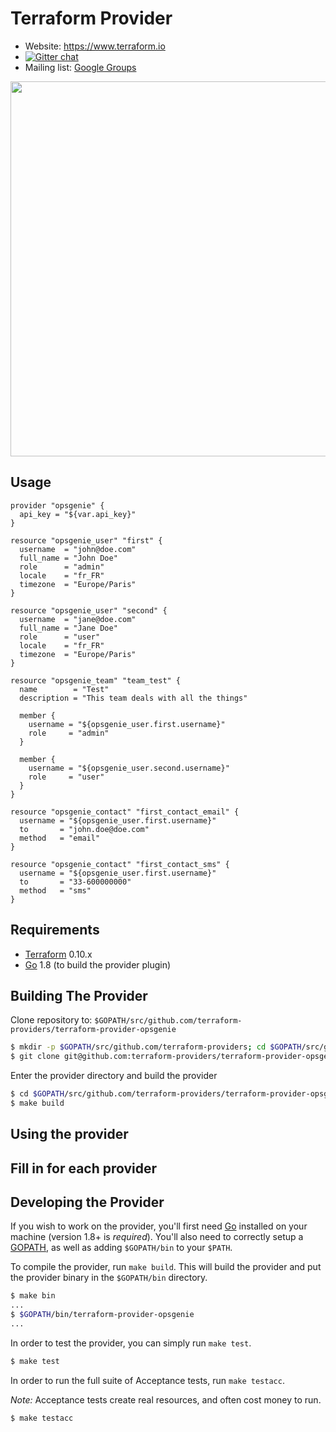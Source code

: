Terraform Provider
==================

- Website: https://www.terraform.io
- [![Gitter chat](https://badges.gitter.im/hashicorp-terraform/Lobby.png)](https://gitter.im/hashicorp-terraform/Lobby)
- Mailing list: [Google Groups](http://groups.google.com/group/terraform-tool)

<img src="https://cdn.rawgit.com/hashicorp/terraform-website/master/content/source/assets/images/logo-hashicorp.svg" width="600px">




Usage
-------

```
provider "opsgenie" {
  api_key = "${var.api_key}"
}

resource "opsgenie_user" "first" {
  username  = "john@doe.com"
  full_name = "John Doe"
  role      = "admin"
  locale    = "fr_FR"
  timezone  = "Europe/Paris"
}

resource "opsgenie_user" "second" {
  username  = "jane@doe.com"
  full_name = "Jane Doe"
  role      = "user"
  locale    = "fr_FR"
  timezone  = "Europe/Paris"
}

resource "opsgenie_team" "team_test" {
  name        = "Test"
  description = "This team deals with all the things"

  member {
    username = "${opsgenie_user.first.username}"
    role     = "admin"
  }

  member {
    username = "${opsgenie_user.second.username}"
    role     = "user"
  }
}

resource "opsgenie_contact" "first_contact_email" {
  username = "${opsgenie_user.first.username}"
  to       = "john.doe@doe.com"
  method   = "email"
}

resource "opsgenie_contact" "first_contact_sms" {
  username = "${opsgenie_user.first.username}"
  to       = "33-600000000"
  method   = "sms"
}

```



Requirements
------------

-	[Terraform](https://www.terraform.io/downloads.html) 0.10.x
-	[Go](https://golang.org/doc/install) 1.8 (to build the provider plugin)

Building The Provider
---------------------

Clone repository to: `$GOPATH/src/github.com/terraform-providers/terraform-provider-opsgenie`

```sh
$ mkdir -p $GOPATH/src/github.com/terraform-providers; cd $GOPATH/src/github.com/terraform-providers
$ git clone git@github.com:terraform-providers/terraform-provider-opsgenie
```

Enter the provider directory and build the provider

```sh
$ cd $GOPATH/src/github.com/terraform-providers/terraform-provider-opsgenie
$ make build
```


Using the provider
----------------------
## Fill in for each provider

Developing the Provider
---------------------------

If you wish to work on the provider, you'll first need [Go](http://www.golang.org) installed on your machine (version 1.8+ is *required*). You'll also need to correctly setup a [GOPATH](http://golang.org/doc/code.html#GOPATH), as well as adding `$GOPATH/bin` to your `$PATH`.

To compile the provider, run `make build`. This will build the provider and put the provider binary in the `$GOPATH/bin` directory.

```sh
$ make bin
...
$ $GOPATH/bin/terraform-provider-opsgenie
...
```

In order to test the provider, you can simply run `make test`.

```sh
$ make test
```

In order to run the full suite of Acceptance tests, run `make testacc`.

*Note:* Acceptance tests create real resources, and often cost money to run.

```sh
$ make testacc
```
